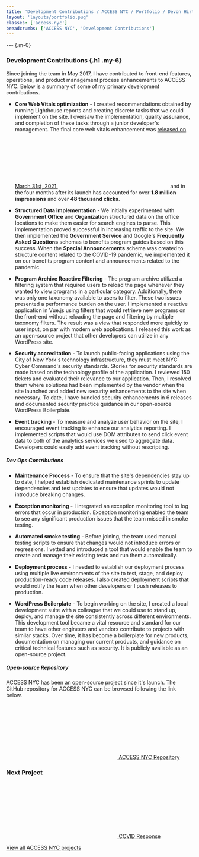 ```yaml
---
title: 'Development Contributions / ACCESS NYC / Portfolio / Devon Hirth'
layout: 'layouts/portfolio.pug'
classes: ['access-nyc']
breadcrumbs: ['ACCESS NYC', 'Development Contributions']
---
```


--- {.m-0}

### Development Contributions {.h1 .my-6}

Since joining the team in May 2017, I have contributed to front-end features, operations, and product management process enhancements to ACCESS NYC. Below is a summary of some of my primary development contributions.

* **Core Web Vitals optimization** - I created recommendations obtained by running Lighthouse reports and creating discrete tasks that we could implement on the site. I oversaw the implementation, quality assurance, and completion of these tasks through a junior developer's management. The final core web vitals enhancement was <a href="https://github.com/CityOfNewYork/ACCESS-NYC/releases/tag/v3.27.0" class="inline-flex items-center" target="_blank" rel="noopener nofollow">released on March 31st, 2021 <svg class="icon mis-half" aria-hidden="true"><use xlink:href="#tabler-external-link"></use></svg></a> and in the four months after its launch has accounted for over **1.8 million <!-- 1,817,118 --> impressions** and over **48 <!-- 48,697 --> thousand clicks**.

* **Structured Data implementation** - We initially experimented with **Government Office** and **Organization** structured data on the office locations to make them easier for search engines to parse. This implementation proved successful in increasing traffic to the site. We then implemented the **Government Service** and Google's **Frequently Asked Questions** schemas to benefits program guides based on this success. When the **Special Announcements** schema was created to structure content related to the COVID-19 pandemic, we implemented it on our benefits program content and announcements related to the pandemic.

* **Program Archive Reactive Filtering** - The program archive utilized a filtering system that required users to reload the page whenever they wanted to view programs in a particular category. Additionally, there was only one taxonomy available to users to filter. These two issues presented a performance burden on the user. I implemented a reactive application in Vue.js using filters that would retrieve new programs on the front-end without reloading the page and filtering by multiple taxonomy filters. The result was a view that responded more quickly to user input, on par with modern web applications. I released this work as an open-source project that other developers can utilize in any WordPress site.

* **Security accreditation** - To launch public-facing applications using the City of New York's technology infrastructure, they must meet NYC Cyber Command's security standards. Stories for security standards are made based on the technology profile of the application. I reviewed 150 tickets and evaluated their relevance to our application. Then, I resolved them where solutions had been implemented by the vendor when the site launched and added new security enhancements to the site when necessary. To date, I have bundled security enhancements in 6 releases and documented security practice guidance in our open-source WordPress Boilerplate.

* **Event tracking** - To measure and analyze user behavior on the site, I encouraged event tracking to enhance our analytics reporting. I implemented scripts that would use DOM attributes to send click event data to both of the analytics services we used to aggregate data. Developers could easily add event tracking without rescripting.

##### Dev Ops Contributions

* **Maintenance Process** - To ensure that the site's dependencies stay up to date, I helped establish dedicated maintenance sprints to update dependencies and test updates to ensure that updates would not introduce breaking changes.

* **Exception monitoring** - I integrated an exception monitoring tool to log errors that occur in production. Exception monitoring enabled the team to see any significant production issues that the team missed in smoke testing.

* **Automated smoke testing** - Before joining, the team used manual testing scripts to ensure that changes would not introduce errors or regressions. I vetted and introduced a tool that would enable the team to create and manage their existing tests and run them automatically.

* **Deployment process** - I needed to establish our deployment process using multiple live environments of the site to test, stage, and deploy production-ready code releases. I also created deployment scripts that would notify the team when other developers or I push releases to production.

* **WordPress Boilerplate** - To begin working on the site, I created a local development suite with a colleague that we could use to stand up, deploy, and manage the site consistently across different environments. This development tool became a vital resource and standard for our team to have other engineers and vendors contribute to projects with similar stacks. Over time, it has become a boilerplate for new products, documentation on managing our current products, and guidance on critical technical features such as security. It is publicly available as an open-source project.

##### Open-source Repository

ACCESS NYC has been an open-source project since it's launch. The GitHub repository for ACCESS NYC can be browsed following the link below.

<a class="btn btn-primary m-0 justify-center" href="https://github.com/cityOfNewYork/access-nyc" target="_blank" rel="noopener nofollow"><svg class="icon mie-1" aria-hidden="true"><use xlink:href="#tabler-github"></use></svg> ACCESS NYC Repository</a>

### Next Project

<p><a class="btn border-4 m-0 h-30vh desktop:h-30vh min-h-xsmall w-full flex-col items-center justify-center" href="/portfolio/access-nyc/covid-response">
  <svg class="icon w-5 h-5 mie-1" aria-hidden="true">
    <use xlink:href="#tabler-folder"></use>
  </svg>
  <span class="h3 primary font-normal m-0 my-1 text-center">COVID Response</span>
</a></p>

[View all ACCESS NYC projects](/portfolio/access-nyc#featured-projects)
